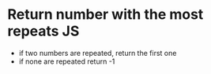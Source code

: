  # Return number with the most repeats JS

 - if two numbers are repeated, return the first one
 - if none are repeated return -1
